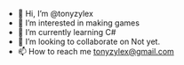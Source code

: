 - 👋 Hi, I’m @tonyzylex
- 👀 I’m interested in making games
- 🌱 I’m currently learning C#
- 💞️ I’m looking to collaborate on Not yet.
- 📫 How to reach me tonyzylex@gmail.com

<!---
tonyzylex/tonyzylex is a ✨ special ✨ repository because its `README.md` (this file) appears on your GitHub profile.
You can click the Preview link to take a look at your changes.
--->
